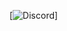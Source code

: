 

[![Discord](https://img.shields.io/badge/Discord-7289DA?style=for-the-badge&logo=discord&logoColor=white)]
